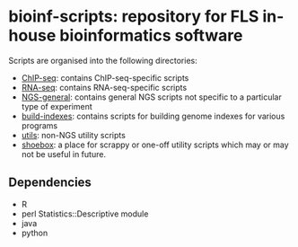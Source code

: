 bioinf-scripts: repository for FLS in-house bioinformatics software
===================================================================

Scripts are organised into the following directories:

* [ChIP-seq](ChIP-seq): contains ChIP-seq-specific scripts
* [RNA-seq](RNA-seq): contains RNA-seq-specific scripts
* [NGS-general](NGS-general): contains general NGS scripts not specific to a
  particular type of experiment
* [build-indexes](build-instances): contains scripts for building genome
  indexes for various programs
* [utils](utils): non-NGS utility scripts
* [shoebox](shoebox): a place for scrappy or one-off utility scripts which
  may or may not be useful in future.

Dependencies
------------

* R
* perl Statistics::Descriptive module
* java
* python
